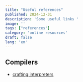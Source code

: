 ```yaml
---
title: "Useful references"
published: 2024-12-31
description: 'Some useful links '
image: ''
tags: ["references"]
category: 'online resources'
draft: false 
lang: 'en'
---
```


## Compilers

- [crafting interpreters](https://www.craftinginterpreters.com/introduction.html)

